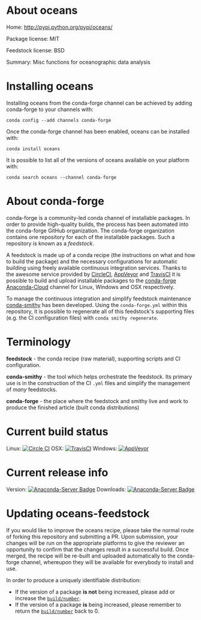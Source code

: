 About oceans
============

Home: http://pypi.python.org/pypi/oceans/

Package license: MIT

Feedstock license: BSD

Summary: Misc functions for oceanographic data analysis



Installing oceans
=================

Installing oceans from the conda-forge channel can be achieved by adding conda-forge to your channels with:

```
conda config --add channels conda-forge
```

Once the conda-forge channel has been enabled, oceans can be installed with:

```
conda install oceans
```

It is possible to list all of the versions of oceans available on your platform with:

```
conda search oceans --channel conda-forge
```


About conda-forge
=================

conda-forge is a community-led conda channel of installable packages.
In order to provide high-quality builds, the process has been automated into the
conda-forge GitHub organization. The conda-forge organization contains one repository 
for each of the installable packages. Such a repository is known as a *feedstock*.

A feedstock is made up of a conda recipe (the instructions on what and how to build
the package) and the necessary configurations for automatic building using freely
available continuous integration services. Thanks to the awesome service provided by
[CircleCI](https://circleci.com/), [AppVeyor](http://www.appveyor.com/)
and [TravisCI](https://travis-ci.org/) it is possible to build and upload installable
packages to the [conda-forge](https://anaconda.org/conda-forge)
[Anaconda-Cloud](http://docs.anaconda.org/) channel for Linux, Windows and OSX respectively.

To manage the continuous integration and simplify feedstock maintenance
[conda-smithy](http://github.com/conda-forge/conda-smithy) has been developed.
Using the ``conda-forge.yml`` within this repository, it is possible to regenerate all of
this feedstock's supporting files (e.g. the CI configuration files) with ``conda smithy regenerate``.


Terminology
===========

**feedstock** - the conda recipe (raw material), supporting scripts and CI configuration.

**conda-smithy** - the tool which helps orchestrate the feedstock.
                   Its primary use is in the construction of the CI ``.yml`` files
                   and simplify the management of *many* feedstocks.

**conda-forge** - the place where the feedstock and smithy live and work to
                  produce the finished article (built conda distributions)

Current build status
====================
Linux: [![Circle CI](https://circleci.com/gh/conda-forge/oceans-feedstock.svg?style=svg)](https://circleci.com/gh/conda-forge/oceans-feedstock)
OSX: [![TravisCI](https://travis-ci.org/conda-forge/oceans-feedstock.svg?branch=master)](https://travis-ci.org/conda-forge/oceans-feedstock) 
Windows: [![AppVeyor](https://ci.appveyor.com/api/projects/status/github/conda-forge/oceans-feedstock?svg=True)](https://ci.appveyor.com/project/conda-forge/oceans-feedstock/branch/master)

Current release info
====================
Version: [![Anaconda-Server Badge](https://anaconda.org/conda-forge/oceans/badges/version.svg)](https://anaconda.org/conda-forge/oceans)
Downloads: [![Anaconda-Server Badge](https://anaconda.org/conda-forge/oceans/badges/downloads.svg)](https://anaconda.org/conda-forge/oceans)


Updating oceans-feedstock
=========================

If you would like to improve the oceans recipe, please take the normal
route of forking this repository and submitting a PR. Upon submission, your changes will
be run on the appropriate platforms to give the reviewer an opportunity to confirm that the
changes result in a successful build. Once merged, the recipe will be re-built and uploaded
automatically to the conda-forge channel, whereupon they will be available for everybody to
install and use.

In order to produce a uniquely identifiable distribution:
 * If the version of a package **is not** being increased, please add or increase
   the [``build/number``](http://conda.pydata.org/docs/building/meta-yaml.html#build-number-and-string). 
 * If the version of a package **is** being increased, please remember to return
   the [``build/number``](http://conda.pydata.org/docs/building/meta-yaml.html#build-number-and-string)
   back to 0.
